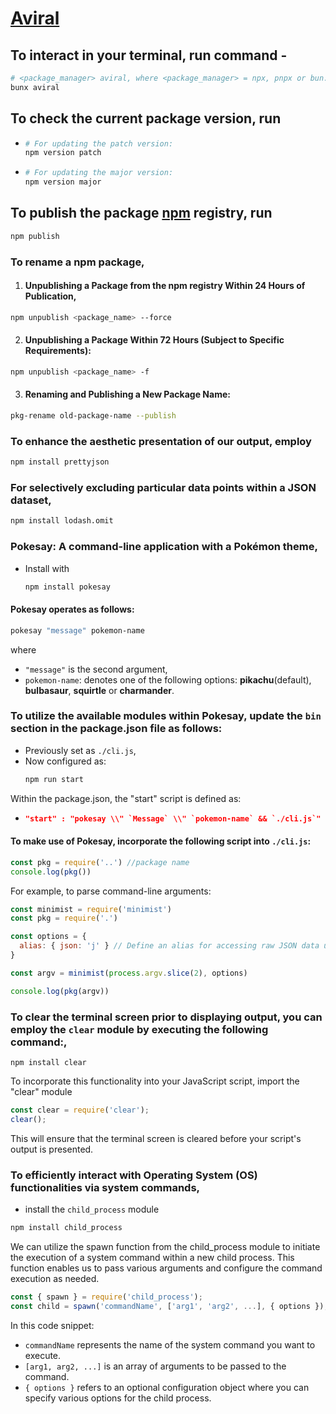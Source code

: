 # [Aviral](https://www.npmjs.com/package/aviral)

## To interact in your terminal, run command - 
```sh
# <package_manager> aviral, where <package_manager> = npx, pnpx or bun. For optimized loading, use
bunx aviral
```

## To check the current package version, run
- ```sh
  # For updating the patch version:
  npm version patch
  ```
- ```sh
  # For updating the major version:
  npm version major
  ```

## To publish the package [npm](https://www.npmjs.com/) registry, run
```sh
npm publish
```

### To rename a npm package,

1. #### Unpublishing a Package from the npm registry Within 24 Hours of Publication,
  ```sh
  npm unpublish <package_name> --force
  ```

2. #### Unpublishing a Package Within 72 Hours (Subject to Specific Requirements):
  ```sh
  npm unpublish <package_name> -f
  ```

3. #### Renaming and Publishing a New Package Name:
  ```sh
  pkg-rename old-package-name --publish
  ```

### To enhance the aesthetic presentation of our output, employ
```sh
npm install prettyjson
```

### For selectively excluding particular data points within a JSON dataset,
```sh
npm install lodash.omit
```

### Pokesay: A command-line application with a Pokémon theme,
- Install with
  ```sh
  npm install pokesay
  ```

#### Pokesay operates as follows:
```bash
pokesay "message" pokemon-name
```

where 
- `"message"` is the second argument,
- `pokemon-name`: denotes one of the following options:  **pikachu**(default), **bulbasaur**, **squirtle** or **charmander**.

### To utilize the available modules within Pokesay, update the `bin` section in the package.json file as follows:
- Previously set as `./cli.js`,
- Now configured as:
  ```sh
  npm run start
  ``` 
Within the package.json, the "start" script is defined as:
- ```json
  "start" : "pokesay \\" `Message` \\" `pokemon-name` && `./cli.js`"
  ```

#### To make use of Pokesay, incorporate the following script into `./cli.js`:
```js
const pkg = require('..') //package name
console.log(pkg())
```

For example, to parse command-line arguments:
```js
const minimist = require('minimist')
const pkg = require('.')

const options = {
  alias: { json: 'j' } // Define an alias for accessing raw JSON data using the -j flag, e.g., `npx package_name -j`
}

const argv = minimist(process.argv.slice(2), options)

console.log(pkg(argv))
```

### To clear the terminal screen prior to displaying output, you can employ the `clear` module by executing the following command:,
```
npm install clear
```

To incorporate this functionality into your JavaScript script, import the "clear" module
```js
const clear = require('clear');
clear();
```
This will ensure that the terminal screen is cleared before your script's output is presented.

### To efficiently interact with Operating System (OS) functionalities via system commands, 

- install the `child_process` module
```sh
npm install child_process
```
We can utilize the spawn function from the child_process module to initiate the execution of a system command within a new child process. This function enables us to pass various arguments and configure the command execution as needed. 

```js
const { spawn } = require('child_process');
const child = spawn('commandName', ['arg1', 'arg2', ...], { options });
```
In this code snippet:

- `commandName` represents the name of the system command you want to execute.
- `[arg1, arg2, ...]` is an array of arguments to be passed to the command.
- `{ options }` refers to an optional configuration object where you can specify various options for the child process.